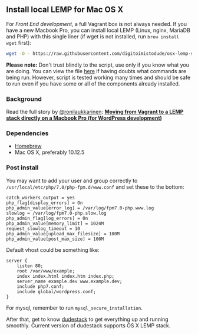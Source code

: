 ## Install local LEMP for Mac OS X

For *Front End development*, a full Vagrant box is not always needed. If you have a new Macbook Pro, you can install local LEMP (Linux, nginx, MariaDB and PHP) with this single liner (if wget is not installed, run `brew install wget` first):

```` bash
wget -O - https://raw.githubusercontent.com/digitoimistodude/osx-lemp-setup/master/install.sh | bash
````

**Please note:** Don't trust blindly to the script, use only if you know what you are doing. You can view the file [here](https://github.com/digitoimistodude/osx-lemp-setup/blob/master/install.sh) if having doubts what commands are being run. However, script is tested working many times and should be safe to run even if you have some or all of the components already installed.

### Background

Read the full story by [@ronilaukkarinen](https://github.com/ronilaukkarinen): **[Moving from Vagrant to a LEMP stack directly on a Macbook Pro (for WordPress development)](https://medium.com/@rolle/moving-from-vagrant-to-a-lemp-stack-directly-on-a-macbook-pro-e935b1bc5a38)**

### Dependencies

- [Homebrew](https://brew.sh/)
- Mac OS X, preferably 10.12.5

### Post install

You may want to add your user and group correctly to `/usr/local/etc/php/7.0/php-fpm.d/www.conf` and set these to the bottom:

```` nginx
catch_workers_output = yes
php_flag[display_errors] = On
php_admin_value[error_log] = /var/log/fpm7.0-php.www.log 
slowlog = /var/log/fpm7.0-php.slow.log 
php_admin_flag[log_errors] = On
php_admin_value[memory_limit] = 1024M
request_slowlog_timeout = 10
php_admin_value[upload_max_filesize] = 100M
php_admin_value[post_max_size] = 100M
````

Default vhost could be something like:

```` nginx
server {
    listen 80;
    root /var/www/example;
    index index.html index.htm index.php;
    server_name example.dev www.example.dev;
    include php7.conf;
    include global/wordpress.conf;
}
````

For mysql, remember to run `mysql_secure_installation`.

After that, get to know [dudestack](https://github.com/digitoimistodude/dudestack) to get everything up and running smoothly. Current version of dudestack supports OS X LEMP stack.